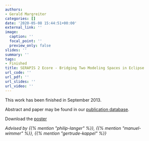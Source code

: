 ```yaml
---
authors:
- Gerald Margreiter
categories: []
date: '2020-05-08 15:44:51+00:00'
external_link: ''
image:
  caption: ''
  focal_point: ''
  preview_only: false
slides: ''
summary: ''
tags:
- Finished
title: SERAPIS 2 Ecore - Bridging Two Modeling Spaces in Eclipse
url_code: ''
url_pdf: ''
url_slides: ''
url_video: ''
---
```


This work has been finished in September 2013.

Abstract and paper may be found in our <a class="external" href="http://publik.tuwien.ac.at/showentry.php?ID=220876&amp;lang=2">publication database</a>.

 Download the [poster](https://www.big.tuwien.ac.at/app/uploads/2016/10/Margreiter_poster.pdf)

*Advised by {{% mention "philip-langer" %}}, {{% mention "manuel-wimmer" %}}, {{% mention "gertrude-kappel" %}}*
